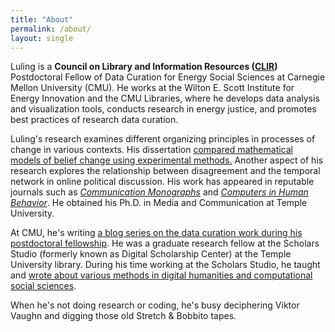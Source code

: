 ```yaml
---
title: "About"
permalink: /about/
layout: single
---
```

Luling is a **Council on Library and Information Resources ([CLIR](https://postdoc.clir.org/))** Postdoctoral Fellow of Data Curation for Energy Social Sciences at Carnegie Mellon University (CMU). He works at the Wilton E. Scott Institute for Energy Innovation and the CMU Libraries, where he develops data analysis and visualization tools, conducts research in energy justice, and promotes best practices of research data curation.

Luling's research examines different organizing principles in processes of change in various contexts. His dissertation [compared mathematical models of belief change using experimental methods.](https://doi.org/10.1080/03637751.2021.1973051) Another aspect of his research explores the relationship between disagreement and the temporal network in online political discussion. His work has appeared in reputable journals such as [*Communication Monographs*](https://doi.org/10.1080/03637751.2021.1973051) and [*Computers in Human Behavior*](https://authors.elsevier.com/c/1f3Aw2f~UWIsSN). He obtained his Ph.D. in Media and Communication at Temple University.

At CMU, he's writing [a blog series on the data curation work during his postdoctoral fellowship](https://www.library.cmu.edu/site-search?search=luling+huang&submit=submit). He was a graduate research fellow at the Scholars Studio (formerly known as Digital Scholarship Center) at the Temple University library. During his time working at the Scholars Studio, he taught and [wrote about various methods in digital humanities and computational social sciences](https://sites.temple.edu/tudsc/author/tuf15333/).

When he's not doing research or coding, he's busy deciphering Viktor Vaughn and digging those old Stretch & Bobbito tapes.